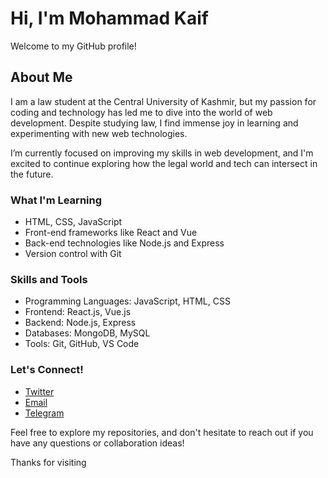 
# Hi, I'm Mohammad Kaif

Welcome to my GitHub profile!

## About Me

I am a law student at the Central University of Kashmir, but my passion for coding and technology has led me to dive into the world of web development. Despite studying law, I find immense joy in learning and experimenting with new web technologies. 

I’m currently focused on improving my skills in web development, and I'm excited to continue exploring how the legal world and tech can intersect in the future.

### What I'm Learning
- HTML, CSS, JavaScript
- Front-end frameworks like React and Vue
- Back-end technologies like Node.js and Express
- Version control with Git

### Skills and Tools
- Programming Languages: JavaScript, HTML, CSS
- Frontend: React.js, Vue.js
- Backend: Node.js, Express
- Databases: MongoDB, MySQL
- Tools: Git, GitHub, VS Code

### Let's Connect!
- [Twitter](https://twitter.com/iamkaif_india)
- [Email](mailto:iamkaif.india@gmail.com)
- [Telegram](https://t.me/iamkaif_india)

Feel free to explore my repositories, and don't hesitate to reach out if you have any questions or collaboration ideas!

Thanks for visiting
